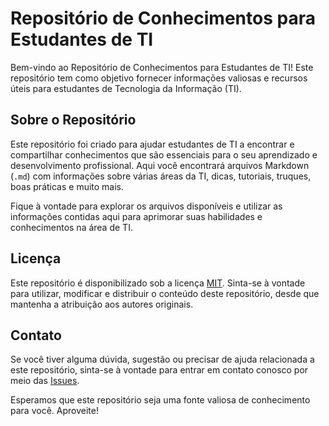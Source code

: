 # Repositório de Conhecimentos para Estudantes de TI

Bem-vindo ao Repositório de Conhecimentos para Estudantes de TI! Este repositório tem como objetivo fornecer informações valiosas e recursos úteis para estudantes de Tecnologia da Informação (TI).

## Sobre o Repositório

Este repositório foi criado para ajudar estudantes de TI a encontrar e compartilhar conhecimentos que são essenciais para o seu aprendizado e desenvolvimento profissional. Aqui você encontrará arquivos Markdown (`.md`) com informações sobre várias áreas da TI, dicas, tutoriais, truques, boas práticas e muito mais.

Fique à vontade para explorar os arquivos disponíveis e utilizar as informações contidas aqui para aprimorar suas habilidades e conhecimentos na área de TI.

## Licença

Este repositório é disponibilizado sob a licença [MIT](LICENSE). Sinta-se à vontade para utilizar, modificar e distribuir o conteúdo deste repositório, desde que mantenha a atribuição aos autores originais.

## Contato

Se você tiver alguma dúvida, sugestão ou precisar de ajuda relacionada a este repositório, sinta-se à vontade para entrar em contato conosco por meio das [Issues](https://github.com/seu-usuario/seu-repositorio/issues).

Esperamos que este repositório seja uma fonte valiosa de conhecimento para você. Aproveite!

